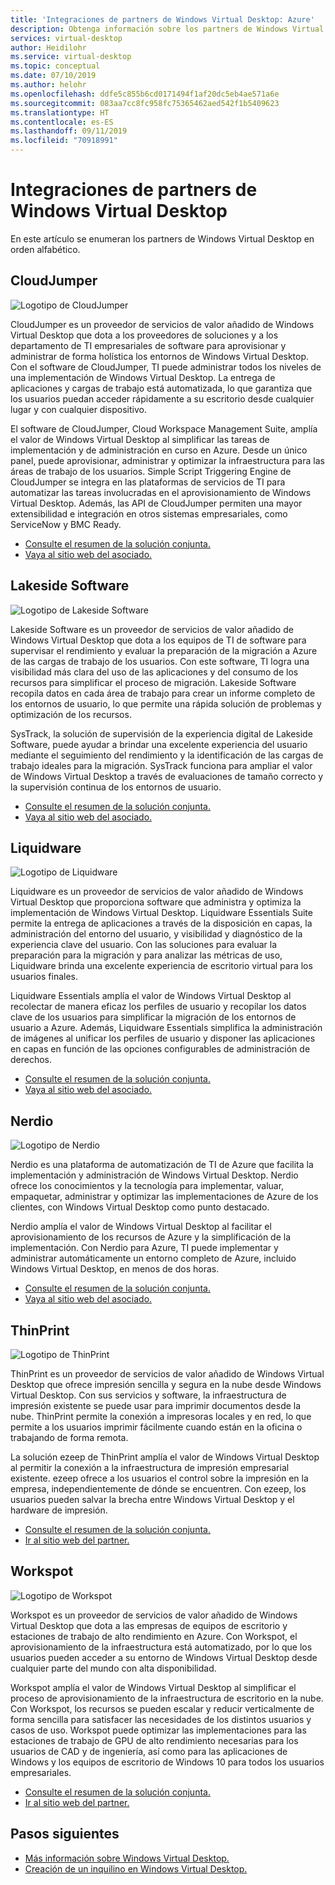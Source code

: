 ```yaml
---
title: 'Integraciones de partners de Windows Virtual Desktop: Azure'
description: Obtenga información sobre los partners de Windows Virtual Desktop y acceda a la documentación sobre cómo integrarse en ellos.
services: virtual-desktop
author: Heidilohr
ms.service: virtual-desktop
ms.topic: conceptual
ms.date: 07/10/2019
ms.author: helohr
ms.openlocfilehash: ddfe5c855b6cd0171494f1af20dc5eb4ae571a6e
ms.sourcegitcommit: 083aa7cc8fc958fc75365462aed542f1b5409623
ms.translationtype: HT
ms.contentlocale: es-ES
ms.lasthandoff: 09/11/2019
ms.locfileid: "70918991"
---
```

# <a name="windows-virtual-desktop-partner-integrations"></a>Integraciones de partners de Windows Virtual Desktop

En este artículo se enumeran los partners de Windows Virtual Desktop en orden alfabético.

## <a name="cloudjumper"></a>CloudJumper

![Logotipo de CloudJumper](./media/partners/cloudjumper.png)

CloudJumper es un proveedor de servicios de valor añadido de Windows Virtual Desktop que dota a los proveedores de soluciones y a los departamento de TI empresariales de software para aprovisionar y administrar de forma holística los entornos de Windows Virtual Desktop. Con el software de CloudJumper, TI puede administrar todos los niveles de una implementación de Windows Virtual Desktop. La entrega de aplicaciones y cargas de trabajo está automatizada, lo que garantiza que los usuarios puedan acceder rápidamente a su escritorio desde cualquier lugar y con cualquier dispositivo.

El software de CloudJumper, Cloud Workspace Management Suite, amplía el valor de Windows Virtual Desktop al simplificar las tareas de implementación y de administración en curso en Azure. Desde un único panel, puede aprovisionar, administrar y optimizar la infraestructura para las áreas de trabajo de los usuarios. Simple Script Triggering Engine de CloudJumper se integra en las plataformas de servicios de TI para automatizar las tareas involucradas en el aprovisionamiento de Windows Virtual Desktop. Además, las API de CloudJumper permiten una mayor extensibilidad e integración en otros sistemas empresariales, como ServiceNow y BMC Ready.

- [Consulte el resumen de la solución conjunta.](https://query.prod.cms.rt.microsoft.com/cms/api/am/binary/RE3p0Mg)
- [Vaya al sitio web del asociado.](https://cloudjumper.com/wvd/)

## <a name="lakeside-software"></a>Lakeside Software

![Logotipo de Lakeside Software](./media/partners/lakeside.png)

Lakeside Software es un proveedor de servicios de valor añadido de Windows Virtual Desktop que dota a los equipos de TI de software para supervisar el rendimiento y evaluar la preparación de la migración a Azure de las cargas de trabajo de los usuarios. Con este software, TI logra una visibilidad más clara del uso de las aplicaciones y del consumo de los recursos para simplificar el proceso de migración. Lakeside Software recopila datos en cada área de trabajo para crear un informe completo de los entornos de usuario, lo que permite una rápida solución de problemas y optimización de los recursos.

SysTrack, la solución de supervisión de la experiencia digital de Lakeside Software, puede ayudar a brindar una excelente experiencia del usuario mediante el seguimiento del rendimiento y la identificación de las cargas de trabajo ideales para la migración. SysTrack funciona para ampliar el valor de Windows Virtual Desktop a través de evaluaciones de tamaño correcto y la supervisión continua de los entornos de usuario.

- [Consulte el resumen de la solución conjunta.](https://query.prod.cms.rt.microsoft.com/cms/api/am/binary/RE3oL8Q)
- [Vaya al sitio web del asociado.](https://www.lakesidesoftware.com/assessments/wvd)

## <a name="liquidware"></a>Liquidware

![Logotipo de Liquidware](./media/partners/liquidware.png)

Liquidware es un proveedor de servicios de valor añadido de Windows Virtual Desktop que proporciona software que administra y optimiza la implementación de Windows Virtual Desktop. Liquidware Essentials Suite permite la entrega de aplicaciones a través de la disposición en capas, la administración del entorno del usuario, y visibilidad y diagnóstico de la experiencia clave del usuario. Con las soluciones para evaluar la preparación para la migración y para analizar las métricas de uso, Liquidware brinda una excelente experiencia de escritorio virtual para los usuarios finales.

Liquidware Essentials amplía el valor de Windows Virtual Desktop al recolectar de manera eficaz los perfiles de usuario y recopilar los datos clave de los usuarios para simplificar la migración de los entornos de usuario a Azure. Además, Liquidware Essentials simplifica la administración de imágenes al unificar los perfiles de usuario y disponer las aplicaciones en capas en función de las opciones configurables de administración de derechos.

- [Consulte el resumen de la solución conjunta.](https://query.prod.cms.rt.microsoft.com/cms/api/am/binary/RE3oSY1)
- [Vaya al sitio web del asociado.](https://www.liquidware.com/solutions/solutions-platform/microsoft)

## <a name="nerdio"></a>Nerdio

![Logotipo de Nerdio](./media/partners/nerdio.png)

Nerdio es una plataforma de automatización de TI de Azure que facilita la implementación y administración de Windows Virtual Desktop. Nerdio ofrece los conocimientos y la tecnología para implementar, valuar, empaquetar, administrar y optimizar las implementaciones de Azure de los clientes, con Windows Virtual Desktop como punto destacado.

Nerdio amplía el valor de Windows Virtual Desktop al facilitar el aprovisionamiento de los recursos de Azure y la simplificación de la implementación. Con Nerdio para Azure, TI puede implementar y administrar automáticamente un entorno completo de Azure, incluido Windows Virtual Desktop, en menos de dos horas.

- [Consulte el resumen de la solución conjunta.](https://query.prod.cms.rt.microsoft.com/cms/api/am/binary/RE3p0Mh)
- [Vaya al sitio web del asociado.](https://getnerdio.com/academy/windows-virtual-desktop-explained-for-msps/)

## <a name="thinprint"></a>ThinPrint

![Logotipo de ThinPrint](./media/partners/thinprint.png)

ThinPrint es un proveedor de servicios de valor añadido de Windows Virtual Desktop que ofrece impresión sencilla y segura en la nube desde Windows Virtual Desktop. Con sus servicios y software, la infraestructura de impresión existente se puede usar para imprimir documentos desde la nube. ThinPrint permite la conexión a impresoras locales y en red, lo que permite a los usuarios imprimir fácilmente cuando están en la oficina o trabajando de forma remota.

La solución ezeep de ThinPrint amplía el valor de Windows Virtual Desktop al permitir la conexión a la infraestructura de impresión empresarial existente. ezeep ofrece a los usuarios el control sobre la impresión en la empresa, independientemente de dónde se encuentren. Con ezeep, los usuarios pueden salvar la brecha entre Windows Virtual Desktop y el hardware de impresión.

- [Consulte el resumen de la solución conjunta.](https://query.prod.cms.rt.microsoft.com/cms/api/am/binary/RE3oYas)
- [Ir al sitio web del partner.](https://www.ezeep.com/wvd-printing)

## <a name="workspot"></a>Workspot

![Logotipo de Workspot](./media/partners/workspot.png)

Workspot es un proveedor de servicios de valor añadido de Windows Virtual Desktop que dota a las empresas de equipos de escritorio y estaciones de trabajo de alto rendimiento en Azure. Con Workspot, el aprovisionamiento de la infraestructura está automatizado, por lo que los usuarios pueden acceder a su entorno de Windows Virtual Desktop desde cualquier parte del mundo con alta disponibilidad.

Workspot amplía el valor de Windows Virtual Desktop al simplificar el proceso de aprovisionamiento de la infraestructura de escritorio en la nube. Con Workspot, los recursos se pueden escalar y reducir verticalmente de forma sencilla para satisfacer las necesidades de los distintos usuarios y casos de uso. Workspot puede optimizar las implementaciones para las estaciones de trabajo de GPU de alto rendimiento necesarias para los usuarios de CAD y de ingeniería, así como para las aplicaciones de Windows y los equipos de escritorio de Windows 10 para todos los usuarios empresariales.

- [Consulte el resumen de la solución conjunta.](https://query.prod.cms.rt.microsoft.com/cms/api/am/binary/RE3oL8P)
- [Ir al sitio web del partner.](https://www.workspot.com/wvd)

## <a name="next-steps"></a>Pasos siguientes

- [Más información sobre Windows Virtual Desktop.](overview.md)
- [Creación de un inquilino en Windows Virtual Desktop.](tenant-setup-azure-active-directory.md)
